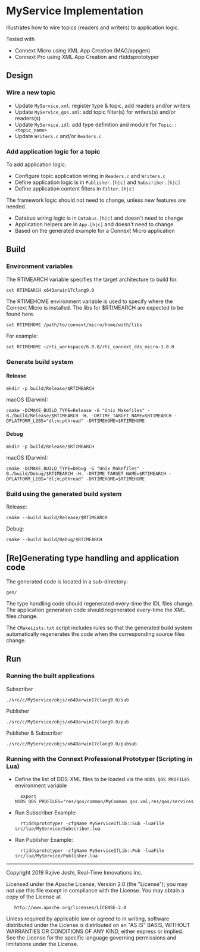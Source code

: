 # MyService Implementation

Illustrates how to wire topics (readers and writers) to application logic.

Tested with 
- Connext Micro using XML App Creation (MAG/appgen)
- Connext Pro using XML App Creation and rtiddsprototyper

## Design

### Wire a new topic

- Update `MyService.xml`: register type & topic, add readers and/or writers
- Update `MyService_qos.xml`: add topic filter(s) for writers(s) and/or readers(s)
- Update `MyService.idl`: add type definition and module for `Topic::<topic_name>`
- Update `Writers.c` and/or `Readers.c`


### Add application logic for a topic

To add application logic:
- Configure topic application wiring in `Readers.c` and `Writers.c`
- Define application logic is in `Publisher.[h|c]` and `Subscriber.[h|c]`
- Define application content filters in `Filter.[h|c]`

The framework logic should not need to change, unless new features are needed.
- Databus wiring logic is in `Databus.[h|c]` and doesn't need to change
- Application helpers are in `App.[h|c]` and doesn't need to change
- Based on the generated example for a Connext Micro application


## Build

### Environment variables

The RTIMEARCH variable specifies the target architecture to build for.

    set RTIMEARCH x64Darwin17clang9.0

The RTIMEHOME environment variable is used to specify where the Connext Micro 
is installed. The libs for $RTIMEARCH are expected to be found here.
    
    set RTIMEHOME /path/to/connext/micro/home/with/libs

For example:

    set RTIMEHOME ~/rti_workspace/6.0.0/rti_connext_dds_micro-3.0.0


### Generate build system

#### Release

    mkdir -p build/Release/$RTIMEARCH

macOS (Darwin):
    
    cmake -DCMAKE_BUILD_TYPE=Release -G "Unix Makefiles" -B./build/Release/$RTIMEARCH -H. -DRTIME_TARGET_NAME=$RTIMEARCH -DPLATFORM_LIBS="dl;m;pthread" -DRTIMEHOME=$RTIMEHOME 

#### Debug

    mkdir -p build/Release/$RTIMEARCH

macOS (Darwin):
    
    cmake -DCMAKE_BUILD_TYPE=Debug -G "Unix Makefiles" -B./build/Debug/$RTIMEARCH -H. -DRTIME_TARGET_NAME=$RTIMEARCH -DPLATFORM_LIBS="dl;m;pthread" -DRTIMEHOME=$RTIMEHOME 


### Build using the generated build system

Release:
    
    cmake --build build/Release/$RTIMEARCH

Debug:
    
    cmake --build build/Debug/$RTIMEARCH
    

## [Re]Generating type handling and application code

The generated code is located in a sub-directory: 

    gen/

The type handling code should regenerated every-time the IDL files change.
The application generation code should regenerated every-time the XML files 
change.

The `CMakeLists.txt` script includes rules so that the generated build system 
automatically regenerates the code when the corresponding source files change.


## Run

### Running the built applications

Subscriber

    ./src/c/MyService/objs/x64Darwin17clang9.0/sub

Publisher

    ./src/c/MyService/objs/x64Darwin17clang9.0/pub

Publisher & Subscriber

    ./src/c/MyService/objs/x64Darwin17clang9.0/pubsub


### Running with the Connext Professional Prototyper (Scripting in Lua)

- Define the list of DDS-XML files to be loaded via the `NDDS_QOS_PROFILES` 
  environment variable  
  
        export NDDS_QOS_PROFILES="res/qos/common/MyCommon_qos.xml;res/qos/services/MyService_qos.xml;if/MyService.xml"

        
- Run Subscriber Example:

        rtiddsprototyper -cfgName MyServiceIfLib::Sub -luaFile src/lua/MyService/Subscriber.lua
 
- Run Publisher Example:

        rtiddsprototyper -cfgName MyServiceIfLib::Pub -luaFile src/lua/MyService/Publisher.lua
        

---

   Copyright 2019 Rajive Joshi, Real-Time Innovations Inc.

   Licensed under the Apache License, Version 2.0 (the "License");
   you may not use this file except in compliance with the License.
   You may obtain a copy of the License at

       http://www.apache.org/licenses/LICENSE-2.0

   Unless required by applicable law or agreed to in writing, software
   distributed under the License is distributed on an "AS IS" BASIS,
   WITHOUT WARRANTIES OR CONDITIONS OF ANY KIND, either express or implied.
   See the License for the specific language governing permissions and
   limitations under the License.